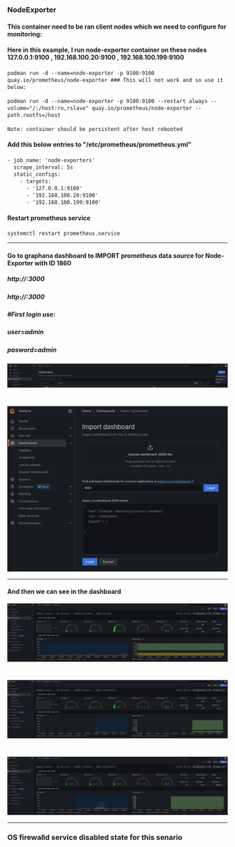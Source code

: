 ### NodeExporter
#### This container need to be ran client nodes which we need to configure for monitoring:
#### Here in this example,  I run node-exporter container on these nodes 127.0.0.1:9100 , 192.168.100.20:9100 , 192.168.100.199:9100
    podman run -d --name=node-exporter -p 9100:9100 quay.io/prometheus/node-exporter ### This will not work and so use it below:

    podman run -d --name=node-exporter -p 9100:9100 --restart always --volume="/:/host:ro,rslave" quay.io/prometheus/node-exporter --path.rootfs=/host

    Note: container should be persistent after host rebooted
    
#### Add this below entries to "/etc/prometheus/prometheus.yml"

    - job_name: 'node-exporters'
      scrape_interval: 5s
      static_configs:
        - targets: 
          - '127.0.0.1:9100'
          - '192.168.100.20:9100'
          - '192.168.100.199:9100'

#### Restart prometheus service
    systemctl restart prometheus.service

---
#### Go to graphana dashboard to IMPORT prometheus data source for Node-Exporter with ID 1860

##### http://<localhost>:3000
##### http://<ip-address>:3000

##### #First login use:
##### user=admin
##### pasword=admin


![Photo](https://github.com/Adrianhein/NodeExporter-cAdvisor/blob/main/images/import.png)
#
![Photo](https://github.com/Adrianhein/NodeExporter-cAdvisor/blob/main/images/1860_for-node-exporter.png)

---
#### And then we can see in the dashboard

![Photo](https://github.com/Adrianhein/NodeExporter-cAdvisor/blob/main/images/127.png)
#
![Photo](https://github.com/Adrianhein/NodeExporter-cAdvisor/blob/main/images/199.png)
#
![Photo](https://github.com/Adrianhein/NodeExporter-cAdvisor/blob/main/images/20.png)

---
### OS firewalld service disabled state for this senario

